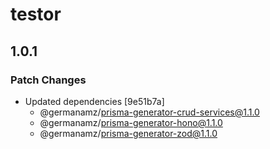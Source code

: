 # testor

## 1.0.1

### Patch Changes

- Updated dependencies [9e51b7a]
  - @germanamz/prisma-generator-crud-services@1.1.0
  - @germanamz/prisma-generator-hono@1.1.0
  - @germanamz/prisma-generator-zod@1.1.0
